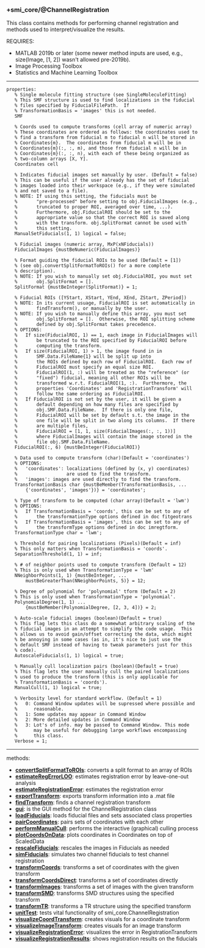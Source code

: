 ### +smi_core/@ChannelRegistration

This class contains methods for performing channel registration and
methods used to interpret/visualize the results.

REQUIRES:
- MATLAB 2019b or later (some newer method inputs are used, e.g.,
      size(Image, [1, 2]) wasn't allowed pre-2019b).
- Image Processing Toolbox
- Statistics and Machine Learning Toolbox

---
    
```
properties:
   % Single molecule fitting structure (see SingleMoleculeFitting)
   % This SMF structure is used to find localizations in the fiducial
   % files specified by FiducialFilePath.  If
   % TransformationBasis = 'images' this is not needed.
   SMF
   
   % Coords used to compute transforms (cell array of numeric array)
   % These coordinates are ordered as follows: the coordinates used to
   % find a transform from fiducial m to fiducial n will be stored in
   % Coordinates{m}.  The coordinates from fiducial m will be in
   % Coordinates{m}(:, :, m), and those from fiducial n will be in
   % Coordinates{m}(:, :, n), with each of these being organized as
   % two-column arrays [X, Y].
   Coordinates cell
   
   % Indicates fiducial images set manually by user. (Default = false)
   % This can be useful if the user already has the set of fiducial
   % images loaded into their workspace (e.g., if they were simulated
   % and not saved to a file).
   % NOTE: If using this setting, the fiducials must be
   %       "pre-processed" before setting to obj.FiducialImages (e.g.,
   %       truncated to proper ROI, averaged over time, ...).
   %       Furthermore, obj.FiducialROI should be set to the
   %       appropriate value so that the correct ROI is saved along
   %       with the transform. obj.SplitFormat cannot be used with
   %       this setting.
   ManualSetFiducials(1, 1) logical = false;
   
   % Fiducial images (numeric array, MxP(xNFiducials))
   FiducialImages {mustBeNumeric(FiducialImages)}
   
   % Format guiding the fiducial ROIs to be used (Default = [1])
   % (see obj.convertSplitFormatToROIs() for a more complete
   % description).
   % NOTE: If you wish to manually set obj.FiducialROI, you must set
   %       obj.SplitFormat = [].
   SplitFormat {mustBeInteger(SplitFormat)} = 1;
   
   % Fiducial ROIs ([YStart, XStart, YEnd, XEnd, ZStart, ZPeriod])
   % NOTE: In its current usuage, FiducialROI is set automatically in
   %       findTransform(), or manually by the user.
   % NOTE: If you wish to manually define this array, you must set
   %       obj.SplitFormat = [].  Otherwise, the ROI splitting scheme
   %       defined by obj.SplitFormat takes precedence.
   % OPTIONS:
   %   If size(FiducialROI, 1) == 1, each image in FiducialImages will
   %       be truncated to the ROI specified by FiducialROI before
   %       computing the transform.
   %   If size(FiducialROI, 1) > 1, the image found in in
   %       SMF.Data.FileName{1} will be split up into
   %       the ROIs defined by each row of FiducialROI.  Each row of
   %       FiducialROI must specify an equal size ROI.
   %       FiducialROI(1, :) will be treated as the "reference" (or
   %       "fixed") fiducial, meaning all other ROIs will be
   %       transformed w.r.t. FiducialROI(1, :).  Furthermore, the
   %       properties 'Coordinates' and 'RegistrationTransform' will
   %       follow the same ordering as FiducialROI.
   %   If FiducialROI is not set by the user, it will be given a
   %       default depending on how many files are specified by
   %       obj.SMF.Data.FileName.  If there is only one file,
   %       FiducialROI will be set by default s.t. the image in the
   %       one file will be split in two along its columns.  If there
   %       are multiple files,
   %       FiducialROI = [1, 1, size(FiducialImages(:, :, 1))]
   %       where FiducialImages will contain the image stored in the
   %       file obj.SMF.Data.FileName.
   FiducialROI(:, 6) {mustBeInteger(FiducialROI)}
   
   % Data used to compute transform (char)(Default = 'coordinates')
   % OPTIONS:
   %   'coordinates': localizations (defined by (x, y) coordinates)
   %                  are used to find the transform.
   %   'images': images are used directly to find the transform.
   TransformationBasis char {mustBeMember(TransformationBasis, ...
       {'coordinates', 'images'})} = 'coordinates';
   
   % Type of transform to be computed (char array)(Default = 'lwm')
   % OPTIONS:
   %   If TransformationBasis = 'coords', this can be set to any of
   %       the transformationType options defined in doc fitgeotrans
   %   If TransformationBasis = 'images', this can be set to any of
   %       the transformType options defined in doc imregtform.
   TransformationType char = 'lwm';
   
   % Threshold for pairing localizations (Pixels)(Default = inf)
   % This only matters when TransformationBasis = 'coords'.
   SeparationThreshold(1, 1) = inf;
   
   % # of neighbor points used to compute transform (Default = 12)
   % This is only used when TransformationType = 'lwm'
   NNeighborPoints(1, 1) {mustBeInteger, ...
       mustBeGreaterThan(NNeighborPoints, 5)} = 12;
   
   % Degree of polynomial for 'polynomial' tform (Default = 2)
   % This is only used when TransformationType = 'polynomial'.
   PolynomialDegree(1, 1) ...
       {mustBeMember(PolynomialDegree, [2, 3, 4])} = 2;
   
   % Auto-scale fiducial images (boolean)(Default = true)
   % This flag lets this class do a somewhat arbitrary scaling of the
   % fiducial images in an attempt to simplify the code usage.  This
   % allows us to avoid gain/offset correcting the data, which might
   % be annoying in some cases (as in, it's nice to just use the
   % default SMF instead of having to tweak parameters just for this
   % code).
   AutoscaleFiducials(1, 1) logical = true;
   
   % Manually cull localization pairs (boolean)(Default = true)
   % This flag lets the user manually cull the paired localizations
   % used to produce the transform (this is only applicable for
   % TransformationBasis = 'coords').
   ManualCull(1, 1) logical = true;
   
   % Verbosity level for standard workflow. (Default = 1)
   %   0: Command Window updates will be supressed where possible and
   %      reasonable.
   %   1: Some updates may appear in Command Window
   %   2: More detailed updates in Command Window
   %   3: Lot's of info. may be passed to Command Window. This mode
   %      may be useful for debugging large workflows encompassing
   %      this class.
   Verbose = 1;
```

---

methods:
- **[convertSplitFormatToROIs](convertSplitFormatToROIs.m)**:
  converts a split format to an array of ROIs
- **[estimateRegErrorLOO](estimateRegErrorLOO.m)**:
  estimates registration error by leave-one-out analysis
- **[estimateRegistrationError](estimateRegistrationError.m)**:
  estimates the registration error
- **[exportTransform](exportTransform.m)**:
  exports transform information into a .mat file
- **[findTransform](findTransform.m)**:
  finds a channel registration transform
- **[gui](gui.m)**:
  is the GUI method for the ChannelRegistration class
- **[loadFiducials](loadFiducials.m)**:
  loads fiducial files and sets associated class properties
- **[pairCoordinates](pairCoordinates.m)**:
  pairs sets of coordinates with each other
- **[performManualCull](performManualCull.m)**:
  performs the interactive (graphical) culling process
- **[plotCoordsOnData](plotCoordsOnData.m)**:
  plots coordinates in Coordinates on top of ScaledData
- **[rescaleFiducials](rescaleFiducials.m)**:
  rescales the images in Fiducials as needed
- **[simFiducials](simFiducials.m)**:
  simulates two channel fiducials to test channel registration
- **[transformCoords](transformCoords.m)**:
  transforms a set of coordinates with the given transform
- **[transformCoordsDirect](transformCoordsDirect.m)**:
  transforms a set of coordinates directly
- **[transformImages](transformImages.m)**:
  transforms a set of images with the given transform
- **[transformSMD](transformSMD.m)**:
  transforms SMD structures using the specified transform
- **[transformTR](transformTR.m)**:
  transforms a TR structure using the specified transform
- **[unitTest](unitTest.m)**:
  tests vital functionality of smi_core.ChannelRegistration
- **[visualizeCoordTransform](visualizeCoordTransform.m)**:
  creates visuals for a coordinate transform
- **[visualizeImageTransform](visualizeImageTransform.m)**:
  creates visuals for an image transform
- **[visualizeRegistrationError](visualizeRegistrationError.m)**:
  visualizes the error in RegistrationTransform
- **[visualizeRegistrationResults](visualizeRegistrationResults.m)**:
  shows registration results on the fiducials
